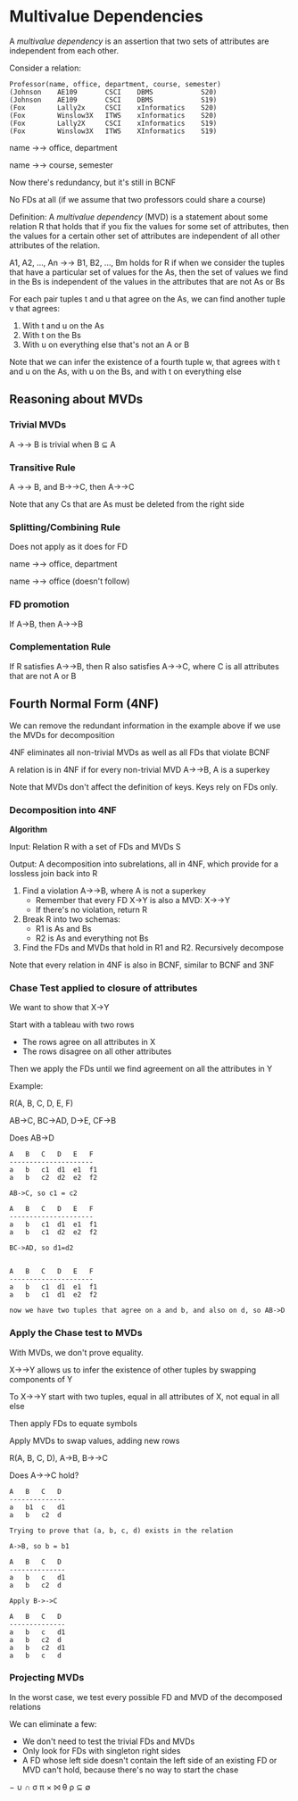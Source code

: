 # Multivalue Dependencies

A *multivalue dependency* is an assertion that two sets of attributes are independent from each other.

Consider a relation: 

``` 
Professor(name, office, department, course, semester)
(Johnson    AE109       CSCI    DBMS            S20)
(Johnson    AE109       CSCI    DBMS            S19)
(Fox        Lally2x     CSCI    xInformatics    S20)
(Fox        Winslow3X   ITWS    xInformatics    S20)
(Fox        Lally2X     CSCI    xInformatics    S19)
(Fox        Winslow3X   ITWS    XInformatics    S19)

```

name ->-> office, department

name ->-> course, semester

Now there's redundancy, but it's still in BCNF

No FDs at all (if we assume that two professors could share a course)

Definition: A *multivalue dependency* (MVD) is a statement about some relation R that holds that if you fix the values for some set of attributes, then the values for a certain other set of attributes are independent of all other attributes of the relation.

A1, A2, ..., An ->-> B1, B2, ..., Bm holds for R if when we consider the tuples that have a particular set of values for the As, then the set of values we find in the Bs is independent of the values in the attributes that are not As or Bs

For each pair tuples t and u that agree on the As, we can find another tuple v that agrees:
1. With t and u on the As
2. With t on the Bs
3. With u on everything else that's not an A or B

Note that we can infer the existence of a fourth tuple w, that agrees with t and u on the As, with u on the Bs, and with t on everything else

## Reasoning about MVDs

### Trivial MVDs

A ->-> B is trivial when B ⊆ A 

### Transitive Rule

A ->-> B, and B->->C, then A->->C

Note that any Cs that are As must be deleted from the right side

### Splitting/Combining Rule

Does not apply as it does for FD

name ->-> office, department

name ->-> office (doesn't follow)

### FD promotion

If A->B, then A->->B

### Complementation Rule

If R satisfies A->->B, then R also satisfies A->->C, where C is all attributes that are not A or B

## Fourth Normal Form (4NF)

We can remove the redundant information in the example above if we use the MVDs for decomposition

4NF eliminates all non-trivial MVDs as well as all FDs that violate BCNF

A relation is in 4NF if for every non-trivial MVD A->->B, A is a superkey

Note that MVDs don't affect the definition of keys. Keys rely on FDs only.

### Decomposition into 4NF

**Algorithm**

Input: Relation R with a set of FDs and MVDs S

Output: A decomposition into subrelations, all in 4NF, which provide for a lossless join back into R

1. Find a violation A->->B, where A is not a superkey
    - Remember that every FD X->Y is also a MVD: X->->Y 
    - If there's no violation, return R
2. Break R into two schemas:
    - R1 is As and Bs
    - R2 is As and everything not Bs
3. Find the FDs and MVDs that hold in R1 and R2. Recursively decompose

Note that every relation in 4NF is also in BCNF, similar to BCNF and 3NF

### Chase Test applied to closure of attributes

We want to show that X->Y

Start with a tableau with two rows
- The rows agree on all attributes in X 
- The rows disagree on all other attributes 

Then we apply the FDs until we find agreement on all the attributes in Y

Example:

R(A, B, C, D, E, F)

AB->C, BC->AD, D->E, CF->B

Does AB->D

``` 
A   B   C   D   E   F
---------------------
a   b   c1  d1  e1  f1
a   b   c2  d2  e2  f2

AB->C, so c1 = c2

A   B   C   D   E   F
---------------------
a   b   c1  d1  e1  f1
a   b   c1  d2  e2  f2

BC->AD, so d1=d2


A   B   C   D   E   F
---------------------
a   b   c1  d1  e1  f1
a   b   c1  d1  e2  f2

now we have two tuples that agree on a and b, and also on d, so AB->D
```

### Apply the Chase test to MVDs

With MVDs, we don't prove equality.

X->->Y allows us to infer the existence of other tuples by swapping components of Y

To X->->Y start with two tuples, equal in all attributes of X, not equal in all else

Then apply FDs to equate symbols

Apply MVDs to swap values, adding new rows


R(A, B, C, D), A->B, B->->C

Does A->->C hold?

``` 
A   B   C   D
--------------
a   b1  c   d1
a   b   c2  d

Trying to prove that (a, b, c, d) exists in the relation

A->B, so b = b1

A   B   C   D
--------------
a   b   c   d1
a   b   c2  d

Apply B->->C

A   B   C   D
--------------
a   b   c   d1
a   b   c2  d
a   b   c2  d1
a   b   c   d
```

### Projecting MVDs

In the worst case, we test every possible FD and MVD of the decomposed relations

We can eliminate a few:
- We don't need to test the trivial FDs and MVDs
- Only look for FDs with singleton right sides 
- A FD whose left side doesn't contain the left side of an existing FD or MVD can't hold, because there's no way to start the chase

−
∪
∩
σ
π
×
⨝
θ
ρ
⊆
∅
